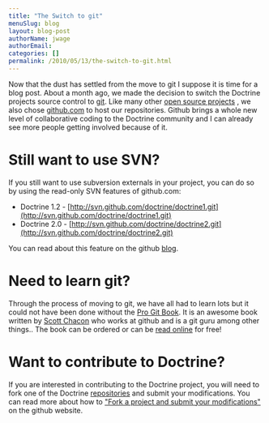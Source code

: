 ```yaml
---
title: "The Switch to git"
menuSlug: blog
layout: blog-post
authorName: jwage
authorEmail:
categories: []
permalink: /2010/05/13/the-switch-to-git.html
---
```

Now that the dust has settled from the move to git I suppose it is time
for a blog post. About a month ago, we made the decision to switch the
Doctrine projects source control to [git](http://git-scm.com). Like many
other [open source projects](http://www.symfony-project.org) , we also
chose [github.com](http://www.github.com) to host our repositories.
Github brings a whole new level of collaborative coding to the Doctrine
community and I can already see more people getting involved because of
it.

Still want to use SVN?
======================

If you still want to use subversion externals in your project, you can
do so by using the read-only SVN features of github.com:

-   Doctrine 1.2 -
    [http://svn.github.com/doctrine/doctrine1.git](http://svn.github.com/doctrine/doctrine1.git)
-   Doctrine 2.0 -
    [http://svn.github.com/doctrine/doctrine2.git](http://svn.github.com/doctrine/doctrine2.git)

You can read about this feature on the github
[blog](http://github.com/blog/626-announcing-svn-support).

Need to learn git?
==================

Through the process of moving to git, we have all had to learn lots but
it could not have been done without the [Pro Git
Book](http://progit.org/). It is an awesome book written by [Scott
Chacon](http://twitter.com/CHACON) who works at github and is a git guru
among other things.. The book can be ordered or can be [read
online](http://progit.org/book/) for free!

Want to contribute to Doctrine?
===============================

If you are interested in contributing to the Doctrine project, you will
need to fork one of the Doctrine
[repositories](http://github.com/doctrine) and submit your
modifications. You can read more about how to ["Fork a project and
submit your
modifications"](http://github.com/guides/fork-a-project-and-submit-your-modifications/7)
on the github website.
